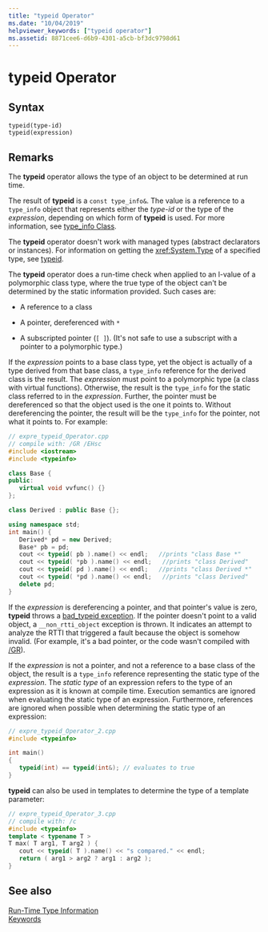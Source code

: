 ```yaml
---
title: "typeid Operator"
ms.date: "10/04/2019"
helpviewer_keywords: ["typeid operator"]
ms.assetid: 8871cee6-d6b9-4301-a5cb-bf3dc9798d61
---
```

# typeid Operator

## Syntax

```
typeid(type-id)
typeid(expression)
```

## Remarks

The **typeid** operator allows the type of an object to be determined at run time.

The result of **typeid** is a `const type_info&`. The value is a reference to a `type_info` object that represents either the *type-id* or the type of the *expression*, depending on which form of **typeid** is used. For more information, see [type_info Class](../cpp/type-info-class.md).

The **typeid** operator doesn't work with managed types (abstract declarators or instances). For information on getting the <xref:System.Type> of a specified type, see [typeid](../extensions/typeid-cpp-component-extensions.md).

The **typeid** operator does a run-time check when applied to an l-value of a polymorphic class type, where the true type of the object can't be determined by the static information provided. Such cases are:

- A reference to a class

- A pointer, dereferenced with `*`

- A subscripted pointer (`[ ]`). (It's not safe to use a subscript with a pointer to a polymorphic type.)

If the *expression* points to a base class type, yet the object is actually of a type derived from that base class, a `type_info` reference for the derived class is the result. The *expression* must point to a polymorphic type (a class with virtual functions). Otherwise, the result is the `type_info` for the static class referred to in the *expression*. Further, the pointer must be dereferenced so that the object used is the one it points to. Without dereferencing the pointer, the result will be the `type_info` for the pointer, not what it points to. For example:

```cpp
// expre_typeid_Operator.cpp
// compile with: /GR /EHsc
#include <iostream>
#include <typeinfo>

class Base {
public:
   virtual void vvfunc() {}
};

class Derived : public Base {};

using namespace std;
int main() {
   Derived* pd = new Derived;
   Base* pb = pd;
   cout << typeid( pb ).name() << endl;   //prints "class Base *"
   cout << typeid( *pb ).name() << endl;   //prints "class Derived"
   cout << typeid( pd ).name() << endl;   //prints "class Derived *"
   cout << typeid( *pd ).name() << endl;   //prints "class Derived"
   delete pd;
}
```

If the *expression* is dereferencing a pointer, and that pointer's value is zero, **typeid** throws a [bad_typeid exception](../cpp/bad-typeid-exception.md). If the pointer doesn't point to a valid object, a `__non_rtti_object` exception is thrown. It indicates an attempt to analyze the RTTI that triggered a fault because the object is somehow invalid. (For example, it's a bad pointer, or the code wasn't compiled with [/GR](../build/reference/gr-enable-run-time-type-information.md)).

If the *expression* is not a pointer, and not a reference to a base class of the object, the result is a `type_info` reference representing the static type of the *expression*. The *static type* of an expression refers to the type of an expression as it is known at compile time. Execution semantics are ignored when evaluating the static type of an expression. Furthermore, references are ignored when possible when determining the static type of an expression:

```cpp
// expre_typeid_Operator_2.cpp
#include <typeinfo>

int main()
{
   typeid(int) == typeid(int&); // evaluates to true
}
```

**typeid** can also be used in templates to determine the type of a template parameter:

```cpp
// expre_typeid_Operator_3.cpp
// compile with: /c
#include <typeinfo>
template < typename T >
T max( T arg1, T arg2 ) {
   cout << typeid( T ).name() << "s compared." << endl;
   return ( arg1 > arg2 ? arg1 : arg2 );
}
```

## See also

[Run-Time Type Information](../cpp/run-time-type-information.md)\
[Keywords](../cpp/keywords-cpp.md)
